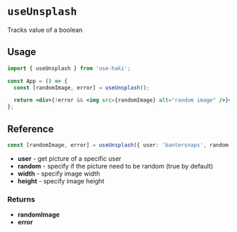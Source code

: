 # `useUnsplash`

Tracks value of a boolean

## Usage

```jsx
import { useUnsplash } from 'use-haki';

const App = () => {
  const [randomImage, error] = useUnsplash();

  return <div>{!error && <img src={randomImage} alt="random image" />}</div>;
};
```

## Reference

```ts
const [randomImage, error] = useUnsplash({ user: 'bantersnaps', random: true, width: 1920, height: 1080 });
```

- **user** - get picture of a specific user
- **random** - specify if the picture need to be random (true by default)
- **width** - specify image width
- **height** - specify image height

### Returns

- **randomImage**
- **error**

